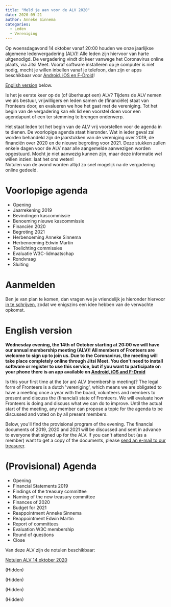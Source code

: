 ```yaml
---
title: "Meld je aan voor de ALV 2020"
date: 2020-09-21
author: Anneke Sinnema
categories: 
  - Leden
  - Vereniging
---
```

Op woensdagavond 14 oktober vanaf 20:00 houden we onze jaarlijkse algemene ledenvergadering (ALV)! Alle leden zijn hiervoor van harte uitgenodigd. De vergadering vindt dit keer vanwege het Coronavirus online plaats, via Jitsi Meet. Vooraf software installeren op je computer is niet nodig, mocht je willen inbellen vanaf je telefoon, dan zijn er apps beschikbaar voor [Android, iOS en F-Droid](https://jitsi.org/downloads/)!

[English version](#english-version) below.

Is het je eerste keer op de (of überhaupt een) ALV? Tijdens de ALV nemen we als bestuur, vrijwilligers en leden samen de (financiële) staat van Fronteers door, en evalueren we hoe het gaat met de vereniging. Tot het begin van de vergadering kan elk lid een voorstel doen voor een agendapunt of een ter stemming te brengen onderwerp.

Het staat leden tot het begin van de ALV vrij voorstellen voor de agenda in te dienen. De voorlopige agenda staat hieronder. Wat in ieder geval zal worden behandeld zijn de jaarstukken van de vereniging over 2019, de financiën over 2020 en de nieuwe begroting voor 2021. Deze stukken zullen enkele dagen voor de ALV naar alle aangemelde aanwezigen worden opgestuurd. Mocht je niet aanwezig kunnen zijn, maar deze informatie wel willen inzien: laat het ons weten!  
Notulen van de avond worden altijd zo snel mogelijk na de vergadering online gedeeld.

# Voorlopige agenda

* Opening
* Jaarrekening 2019
* Bevindingen kascommissie
* Benoeming nieuwe kascommissie
* Financiën 2020
* Begroting 2021
* Herbenoeming Anneke Sinnema
* Herbenoeming Edwin Martin
* Toelichting commissies
* Evaluatie W3C-lidmaatschap
* Rondvraag
* Sluiting

# Aanmelden

Ben je van plan te komen, dan vragen we je vriendelijk je hieronder hiervoor [in te schrijven](#formulier-1), zodat we enigszins een idee hebben van de verwachte opkomst.

# English version

**Wednesday evening, the 14th of October starting at 20:00 we will have our annual membership meeting (ALV)! All members of Fronteers are welcome to sign up to join us. Due to the Coronavirus, the meeting will take place completely online through Jitsi Meet. You don't need to install software or register to use this service, but if you want to participate on your phone there is an app available on [Android, iOS and F-Droid](https://jitsi.org/downloads/)**

Is this your first time at the (or an) ALV (membership meeting)? The legal form of Fronteers is a dutch 'vereniging', which means we are obligated to have a meeting once a year with the board, volunteers and members to present and discuss the (financial) state of Fronteers. We will evaluate how Fronteers is doing and discuss what we can do to improve. Until the actual start of the meeting, any member can propose a topic for the agenda to be discussed and voted on by all present members.

Below, you'll find the provisional program of the evening. The financial documents of 2019, 2020 and 2021 will be discussed and sent in advance to everyone that signed up for the ALV. If you can't attend but (as a member) want to get a copy of the documents, please [send an e-mail to our treasurer](mailto:penningmeester@fronteers.nl).

# (Provisional) Agenda

* Opening
* Financial Statements 2019
* Findings of the treasury committee
* Naming of the new treasury committee
* Finances of 2020
* Budget for 2021
* Reappointment Anneke Sinnema
* Reappointment Edwin Martin
* Report of committees
* Evaluation W3C membership
* Round of questions
* Close

Van deze ALV zijn de notulen beschikbaar:

[Notulen ALV 14 oktober 2020](https://fronteers.nl/vereniging/bestuur/notulen/notulen-alv-14-oktober-2020)

(Hidden)

(Hidden)

(Hidden)

(Hidden)
